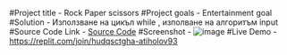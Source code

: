 #Project title - Rock Paper scissors
#Project goals - Entertainment goal 
#Solution - Използване на цикъл while , изполване на алгоритъм   input 
#Source Code Link - [Source Code](https://github.com/Atiholov93/pythonProject1.git)
#Screenshot - ![image](https://github.com/Atiholov93/python-projects/assets/174720601/a3ac8b5f-302c-43b5-821d-23a226b785bd)
#Live Demo - https://replit.com/join/hudqsctgha-atiholov93

